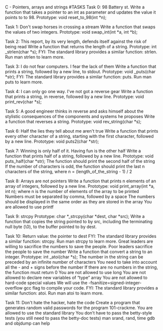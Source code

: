 C - Pointers, arrays and strings
#TASKS
Task 0: 98 Battery st.
Write a function that takes a pointer to an int as parameter and updates the value it points to to 98.
Prototype: void reset_to_98(int *n);

Task 1: Don't swap horses in crossing a stream
Write a function that swaps the values of two integers.
Prototype: void swap_int(int *a, int *b);

Task 2: This report, by its very length, defends itself against the risk of being read
Write a function that returns the length of a string.
Prototype: int _strlen(char *s); FYI: The standard library provides a similar function: strlen. Run man strlen to learn more.

Task 3: I do not fear computers. I fear the lack of them
Write a function that prints a string, followed by a new line, to stdout.
Prototype: void _puts(char *str); FYI: The standard library provides a similar function: puts. Run man puts to learn more.

Task 4: I can only go one way. I've not got a reverse gear
Write a function that prints a string, in reverse, followed by a new line.
Prototype: void print_rev(char *s);

Task 5: A good engineer thinks in reverse and asks himself about the stylistic consequences of the components and systems he proposes
Write a function that reverses a string.
Prototype: void rev_string(char *s);

Task 6: Half the lies they tell about me aren't true
Write a function that prints every other character of a string, starting with the first character, followed by a new line.
Prototype: void puts2(char *str);

Task 7: Winning is only half of it. Having fun is the other half
Write a function that prints half of a string, followed by a new line.
Prototype: void puts_half(char *str); The function should print the second half of the string If the number of characters is odd, the function should print the last n characters of the string, where n = (length_of_the_string - 1) / 2

Task 8: Arrays are not pointers
Write a function that prints n elements of an array of integers, followed by a new line.
Prototype: void print_array(int *a, int n); where n is the number of elements of the array to be printed Numbers must be separated by comma, followed by a space The numbers should be displayed in the same order as they are stored in the array You are allowed to use printf

Task 9: strcpy
Prototype: char *_strcpy(char *dest, char *src); Write a function that copies the string pointed to by src, including the terminating null byte (\0), to the buffer pointed to by dest.

Task 10: Return value: the pointer to dest FYI: The standard library provides a similar function: strcpy. Run man strcpy to learn more.
Great leaders are willing to sacrifice the numbers to save the people. Poor leaders sacrifice the people to save the number Write a function that convert a string to an integer.
Prototype: int _atoi(char *s); The number in the string can be preceded by an infinite number of characters You need to take into account all the - and + signs before the number If there are no numbers in the string, the function must return 0 You are not allowed to use long You are not allowed to declare new variables of “type” array You are not allowed to hard-code special values We will use the -fsanitize=signed-integer-overflow gcc flag to compile your code. FYI: The standard library provides a similar function: atoi. Run man atoi to learn more.

Task 11: Don't hate the hacker, hate the code
Create a program that generates random valid passwords for the program 101-crackme.
You are allowed to use the standard library You don’t have to pass the betty-style tests (you still need to pass the betty-doc tests) man srand, rand, time gdb and objdump can help

